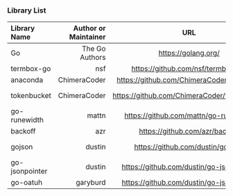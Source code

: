 
### Library List  

| Library Name | Author or Maintainer|URL                                         | License            |
|:-------------|--------------------:|:------------------------------------------:|:------------------:|
|Go            |The Go Authors       |https://golang.org/                         | 3-clause BSD       |
|termbox-go    |nsf                  |https://github.com/nsf/termbox-go           | Expat(MIT)         |
|anaconda      |ChimeraCoder         |https://github.com/ChimeraCoder/anaconda    | Expat(MIT)         |
|tokenbucket   |ChimeraCoder         |https://github.com/ChimeraCoder/tokenbucket | GNU LGPLv3         |
|go-runewidth  |mattn                |https://github.com/mattn/go-runewidth       | Expat(MIT)         |
|backoff       |azr                  |https://github.com/azr/backoff              | MIT                |
|gojson        |dustin               |https://github.com/dustin/gojson/           | 3-clause BSD       |
|go-jsonpointer|dustin               |https://github.com/dustin/go-jsonpointer    | Expat(MIT)         |
|go-oatuh      |garyburd             |https://github.com/dustin/go-jsonpointer    | Apache v2          |

